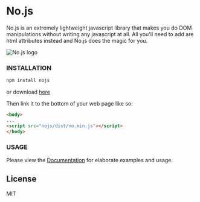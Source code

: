 # No.js
No.js is an extremely lightweight javascript library that makes you do DOM manipulations without writing any javascript at all.
    All you'll need to add are html attributes instead and No.js does the magic for you.

![No.js logo](https://ifedapoolarewaju.github.io/nojs-site/icon.png)

### INSTALLATION

```bash
npm install nojs
```

or download [here](https://github.com/ifedapoolarewaju/nojs/archive/v0.0.5.zip)

Then link it to the bottom of your web page like so:

```html
<body>
...
<script src="nojs/dist/no.min.js"></script>
</body>
```

### USAGE

Please view the [Documentation](http://ifedapoolarewaju.github.io/nojs-site/)
for elaborate examples and usage.

## License

MIT
